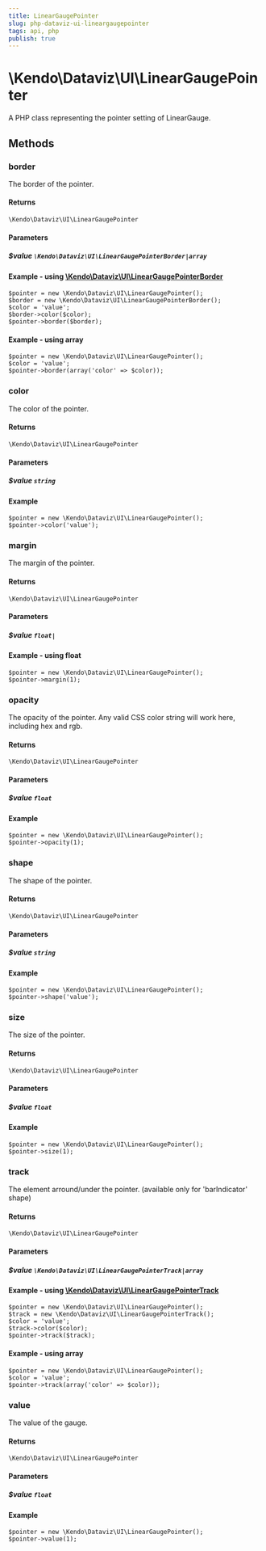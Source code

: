 ```yaml
---
title: LinearGaugePointer
slug: php-dataviz-ui-lineargaugepointer
tags: api, php
publish: true
---
```


# \Kendo\Dataviz\UI\LinearGaugePointer

A PHP class representing the pointer setting of LinearGauge.


## Methods

### border

The border of the pointer.

#### Returns
`\Kendo\Dataviz\UI\LinearGaugePointer`

#### Parameters

##### $value `\Kendo\Dataviz\UI\LinearGaugePointerBorder|array`


#### Example - using [\Kendo\Dataviz\UI\LinearGaugePointerBorder](/api/wrappers/php/kendo/dataviz/ui/lineargaugepointerborder)

    $pointer = new \Kendo\Dataviz\UI\LinearGaugePointer();
    $border = new \Kendo\Dataviz\UI\LinearGaugePointerBorder();
    $color = 'value';
    $border->color($color);
    $pointer->border($border);

#### Example - using array

    $pointer = new \Kendo\Dataviz\UI\LinearGaugePointer();
    $color = 'value';
    $pointer->border(array('color' => $color));

### color
The color of the pointer.

#### Returns
`\Kendo\Dataviz\UI\LinearGaugePointer`

#### Parameters

##### $value `string`



#### Example 
    $pointer = new \Kendo\Dataviz\UI\LinearGaugePointer();
    $pointer->color('value');

### margin
The margin of the pointer.

#### Returns
`\Kendo\Dataviz\UI\LinearGaugePointer`

#### Parameters

##### $value `float|`



#### Example  - using float
    $pointer = new \Kendo\Dataviz\UI\LinearGaugePointer();
    $pointer->margin(1);

### opacity
The opacity of the pointer.
Any valid CSS color string will work here, including hex and rgb.

#### Returns
`\Kendo\Dataviz\UI\LinearGaugePointer`

#### Parameters

##### $value `float`



#### Example 
    $pointer = new \Kendo\Dataviz\UI\LinearGaugePointer();
    $pointer->opacity(1);

### shape
The shape of the pointer.

#### Returns
`\Kendo\Dataviz\UI\LinearGaugePointer`

#### Parameters

##### $value `string`



#### Example 
    $pointer = new \Kendo\Dataviz\UI\LinearGaugePointer();
    $pointer->shape('value');

### size
The size of the pointer.

#### Returns
`\Kendo\Dataviz\UI\LinearGaugePointer`

#### Parameters

##### $value `float`



#### Example 
    $pointer = new \Kendo\Dataviz\UI\LinearGaugePointer();
    $pointer->size(1);

### track

The element arround/under the pointer.
(available only for 'barIndicator' shape)

#### Returns
`\Kendo\Dataviz\UI\LinearGaugePointer`

#### Parameters

##### $value `\Kendo\Dataviz\UI\LinearGaugePointerTrack|array`


#### Example - using [\Kendo\Dataviz\UI\LinearGaugePointerTrack](/api/wrappers/php/kendo/dataviz/ui/lineargaugepointertrack)

    $pointer = new \Kendo\Dataviz\UI\LinearGaugePointer();
    $track = new \Kendo\Dataviz\UI\LinearGaugePointerTrack();
    $color = 'value';
    $track->color($color);
    $pointer->track($track);

#### Example - using array

    $pointer = new \Kendo\Dataviz\UI\LinearGaugePointer();
    $color = 'value';
    $pointer->track(array('color' => $color));

### value
The value of the gauge.

#### Returns
`\Kendo\Dataviz\UI\LinearGaugePointer`

#### Parameters

##### $value `float`



#### Example 
    $pointer = new \Kendo\Dataviz\UI\LinearGaugePointer();
    $pointer->value(1);

